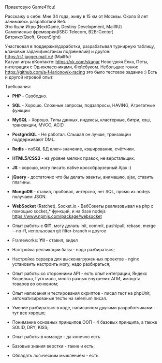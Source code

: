 Приветсвую Game4You!

Расскажу о себе:
Мне 34 года, живу  в 15 км от Москвы.
Около 8 лет занимаюсь разработкой Веб.
<br>
Это были Игры(NextGame, Destiny Development, MailRU)
<br>
Самописные фремворки(ISBC Telecom, B2B-Center)
<br>
Битрикс(Qsoft, GreenSight)



Участвовал в поддержке\доработки, разрабатывал турнирную таблицу,
клановые задачи(инстансы подземелий) и другое: https://s1.jugger.mail.ru/ (MailRu)
<br>Казуал игры вКонтакте: https://vk.com/vkagar
Новогдняя Ёлка, Петы, интеграция с Одноклассниками, Фейсбуком.
Небольшие гонки: https://github.com/a-f-larionov/x-racing это было тестовое задание :)
Есть и другой игровой опыт.

Требования:
-  __PHP__ - Свободно.
- __SQL__ - Хорошо. Сложные запросы, подзапросы, HAVING, Агрегатные функции
- __MySQL__ - Хорошо. Типы данных, индексы, кластерные, битри, хэш, транзакции, MVCC, ACID 
- __PostgreSQL__ - Не работал. Слышал он лучше, транзакции поддерживают DML.
- __Redis__ - noSQL БД ключ-значение, кэширование, счётчики. 
- __HTML5/CSS3__ - на уровне мелких правок, не верстальщик.
- __JS__ - хорошо, могу писать native кроссбраузерный Ajax :)     
- __jQuery__ - достаточно что бы делать эвенты, анимацию, ajax, ставить плагины. 
- __MongoDB__ - ставил, пробовал, интерсно, нет SQL, прямо из nodejs получаем JSON.  
- __WebSocket__ (Ratchet), Socket.io - ВебСокеты реализовывал на php с помощью socket_* функций, и на базе nodejs https://www.npmjs.com/package/websocket
- Опыт работы с __GIT__, могу делать init, commit, push\pull, rebase, merge --no-ff, использовал git filter-branch и другое
- Frameworks: __YII__ - ставил, видел

- Настройка репликации базы - надо разбираться;
- Настройка сервера для высконагруженных проектов - nginx установить настроить могу, надо разбираться; 
- Опыт работы со сторонними API - есть опыт интеграции, Яндекс Кошелька, Гугл мапс, много разных внутрених АПИ, импорта товаров во основном;
- Опыт написания и тестирования скриптов - писал тест на phpUnit, автоматизированые тесты на selenium писал.
- Умение разбираться в коде, написанном другими разработчиками - тут все хорошо;  
- Понимание основных принципов ООП - 4 базовых принципа, а также SOLID, DRY, KISS;
- Опыт работы в команде - да конечно есть.
- Базовые знания верстки - такие и есть;
- Обладать логическим мышлением - есть.


